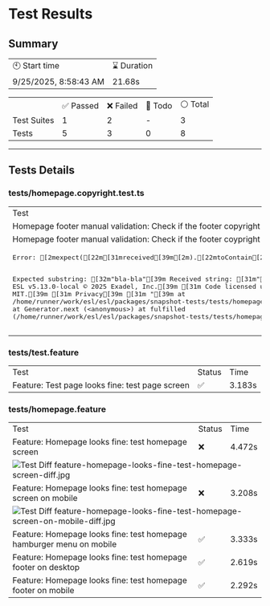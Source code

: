 


<h1>Test Results</h1>
<h2>Summary</h2>
<table>
  <tbody>
    <tr><td>🕙 Start time</td><td>⌛ Duration</td></tr>
    <tr><td>9/25/2025, 8:58:43 AM</td><td>21.68s</td></tr>
  </tbody>
</table>
<table>
  <tbody>
    <tr><td></td><td>✅ Passed</td><td>❌ Failed</td><td>🚧 Todo</td><td>⚪ Total</td></tr>
    <tr><td>Test Suites</td><td>1</td><td>2</td><td>-</td><td>3</td></tr>
    <tr><td>Tests</td><td>5</td><td>3</td><td>0</td><td>8</td></tr>
  </tbody>
</table><hr/>
<h2>Tests Details</h2><h3>tests/homepage.copyright.test.ts</h3>
<table>
  <tbody>
    <tr><td>Test</td><td>Status</td><td>Time</td></tr><tr><td>Homepage footer manual validation: Check if the footer copyright contains correct version</td><td>✅</td><td>59ms</td></tr><tr><td>Homepage footer manual validation: Check if the footer coypright contains correct year</td><td>❌</td><td>6ms</td></tr><tr>
    <td colspan="3"><pre>Error: [2mexpect([22m[31mreceived[39m[2m).[22mtoContain[2m([22m[32mexpected[39m[2m) // indexOf[22m

Expected substring: [32m&quot;bla-bla&quot;[39m
Received string:    [31m&quot;[39m
[31m        ESL v5.13.0-local © 2025 Exadel, Inc.[39m
[31m        Code licensed under MIT.[39m
[31m        Privacy[39m
[31m      &quot;[39m
    at /home/runner/work/esl/esl/packages/snapshot-tests/tests/homepage.copyright.test.ts:20:21
    at Generator.next (&lt;anonymous&gt;)
    at fulfilled (/home/runner/work/esl/esl/packages/snapshot-tests/tests/homepage.copyright.test.ts:4:58)</pre></td>
  </tr></tbody>
</table><h3>tests/test.feature</h3>
<table>
  <tbody>
    <tr><td>Test</td><td>Status</td><td>Time</td></tr><tr><td>Feature: Test page looks fine: test page screen</td><td>✅</td><td>3.183s</td></tr></tbody>
</table><h3>tests/homepage.feature</h3>
<table>
  <tbody>
    <tr><td>Test</td><td>Status</td><td>Time</td></tr><tr><td>Feature: Homepage looks fine: test homepage screen</td><td>❌</td><td>4.472s</td></tr><tr>
    <td colspan="3"><img src="" alt="Test Diff feature-homepage-looks-fine-test-homepage-screen-diff.jpg"/></td>
  </tr><tr><td>Feature: Homepage looks fine: test homepage screen on mobile</td><td>❌</td><td>3.208s</td></tr><tr>
    <td colspan="3"><img src="" alt="Test Diff feature-homepage-looks-fine-test-homepage-screen-on-mobile-diff.jpg"/></td>
  </tr><tr><td>Feature: Homepage looks fine: test homepage hamburger menu on mobile</td><td>✅</td><td>3.333s</td></tr><tr><td>Feature: Homepage looks fine: test homepage footer on desktop</td><td>✅</td><td>2.619s</td></tr><tr><td>Feature: Homepage looks fine: test homepage footer on mobile</td><td>✅</td><td>2.292s</td></tr></tbody>
</table>
